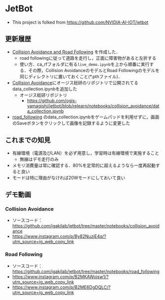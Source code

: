 # JetBot

- This project is folked from https://github.com/NVIDIA-AI-IOT/jetbot

## 更新履歴
- [Collision Avoidance and Road Following](https://github.com/igakilab/jetbot/tree/master/notebooks/ca_rf) を作成した．
  - road followingに従って道路を走行し，正面に障害物があると左折する
  - 使い方．ca_rfフォルダに有る`live_demo.ipynb`を上から順番に実行する．その際，Collision AvoidanceのモデルとRoad Followingのモデルを同じディレクトリに置いておくこと(\*.pthファイル)．
- [Collision Avoidance](https://github.com/NVIDIA-AI-IOT/jetbot/tree/master/notebooks/collision_avoidance)にオージス総研のリポジトリで公開されてるdata_collection.ipynbを追加した
  - オージス総研リポジトリ
    - https://github.com/ogis-yamagishi/jetbot/blob/relearn/notebooks/collision_avoidance/data_collection.ipynb
- [road_following](https://github.com/igakilab/jetbot/tree/master/notebooks/road_following) のdata_collection.ipynbをゲームパッドを利用せずに，画面のSaveボタンをクリックして画像を記録するように変更した

## これまでの知見
- 有線環境（電源及びLAN）を必ず用意し，学習時は有線環境で実施すること
  - 無線はデモ走行のみ
- メモリ消費量は常に確認する．80%を定常的に超えるようなら一度再起動すると良い
- モードは特に理由がなければ20Wモードにしておいて良い

## デモ動画
### Collision Avoidance
- ソースコード：https://github.com/igakilab/jetbot/tree/master/notebooks/collision_avoidance
- https://www.instagram.com/p/By82NuzjE4q/?utm_source=ig_web_copy_link

### Road Following
- ソースコード：https://github.com/igakilab/jetbot/tree/master/notebooks/road_following
- https://www.instagram.com/p/B2MKAWojsw1/?utm_source=ig_web_copy_link
- https://www.instagram.com/p/B2ME6DgDQLC/?utm_source=ig_web_copy_link

